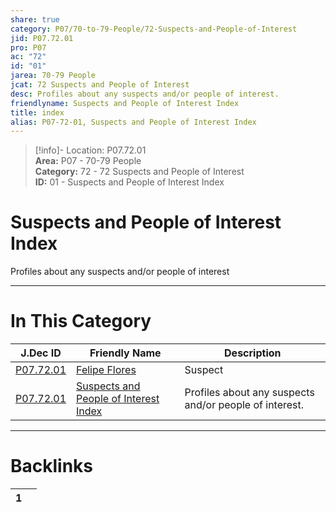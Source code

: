 ```yaml
---  
share: true  
category: P07/70-to-79-People/72-Suspects-and-People-of-Interest  
jid: P07.72.01  
pro: P07  
ac: "72"  
id: "01"  
jarea: 70-79 People  
jcat: 72 Suspects and People of Interest  
desc: Profiles about any suspects and/or people of interest.  
friendlyname: Suspects and People of Interest Index  
title: index  
alias: P07-72-01, Suspects and People of Interest Index  
---  
```

  
>[!info]- Location: P07.72.01  
>**Area:** P07 - 70-79 People  
>**Category:** 72 - 72 Suspects and People of Interest  
>**ID:** 01 - Suspects and People of Interest Index  
  
# Suspects and People of Interest Index  
  
Profiles about any suspects and/or people of interest  
   
  
  
---  
# In This Category  
  
| J.Dec ID                                                                                                       | Friendly Name                                                                                                                   | Description                                            |  
| -------------------------------------------------------------------------------------------------------------- | ------------------------------------------------------------------------------------------------------------------------------- | ------------------------------------------------------ |  
| [P07.72.01](./01-Felipe-Flores.md) | [Felipe Flores](./01-Felipe-Flores.md)              | Suspect                                                |  
| [P07.72.01](index.md)            | [Suspects and People of Interest Index](index.md) | Profiles about any suspects and/or people of interest. |  
  
  
---  
# Backlinks  
<div><table class="dataview table-view-table"><thead class="table-view-thead"><tr class="table-view-tr-header"><th class="table-view-th"><span></span><span class="dataview small-text">1</span></th><th class="table-view-th"><span></span></th></tr></thead><tbody class="table-view-tbody"></tbody></table></div>
